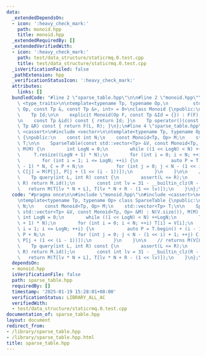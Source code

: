 ```yaml
---
data:
  _extendedDependsOn:
  - icon: ':heavy_check_mark:'
    path: monoid.hpp
    title: monoid.hpp
  _extendedRequiredBy: []
  _extendedVerifiedWith:
  - icon: ':heavy_check_mark:'
    path: test/data_structure/staticrmq.0.test.cpp
    title: test/data_structure/staticrmq.0.test.cpp
  _isVerificationFailed: false
  _pathExtension: hpp
  _verificationStatusIcon: ':heavy_check_mark:'
  attributes:
    links: []
  bundledCode: "#line 2 \"sparse_table.hpp\"\n\n#line 2 \"monoid.hpp\"\n\n#include\
    \ <type_traits>\n\ntemplate<typename Tp, typename Op,\n         std::enable_if_t<std::is_invocable_r_v<Tp,\
    \ Op, const Tp &, const Tp &>, int> = 0>\nclass Monoid {\npublic:\n    Op F;\n\
    \    Tp Id;\n\n    explicit Monoid(Op F, const Tp &Id = {}) : F(F), Id(Id) {}\n\
    \n    const Tp &id() const { return Id; }\n    Tp operator()(const Tp &L, const\
    \ Tp &R) const { return F(L, R); }\n};\n#line 4 \"sparse_table.hpp\"\n#include\
    \ <cassert>\n#include <vector>\n\ntemplate<typename Tp, typename Op> class SparseTable\
    \ {\npublic:\n    const int N;\n    const Monoid<Tp, Op> M;\n    std::vector<Tp>\
    \ T;\n\n    SparseTable(const std::vector<Tp> &V, const Monoid<Tp, Op> &M) : N(V.size()),\
    \ M(M) {\n        int LogN = 0;\n        while ((1 << LogN) < N) ++LogN;\n   \
    \     T.resize((LogN + 1) * N);\n        for (int i = 0; i < N; ++i) T[i] = V[i];\n\
    \        for (int i = 1; i <= LogN; ++i) {\n            auto P = T.begin() + (i\
    \ - 1) * N, C = P + N;\n            for (int j = 0; j < N - (1 << i) + 1; ++j)\
    \ C[j] = M(P[j], P[j + (1 << (i - 1))]);\n        }\n    }\n\n    // returns M(V[L],...,V[R-1])\n\
    \    Tp query(int L, int R) const {\n        assert(L <= R);\n        if (L ==\
    \ R) return M.id();\n        const int lv = 31 - __builtin_clz(R - L);\n     \
    \   return M(T[lv * N + L], T[lv * N + R - (1 << lv)]);\n    }\n};\n"
  code: "#pragma once\n\n#include \"monoid.hpp\"\n#include <cassert>\n#include <vector>\n\
    \ntemplate<typename Tp, typename Op> class SparseTable {\npublic:\n    const int\
    \ N;\n    const Monoid<Tp, Op> M;\n    std::vector<Tp> T;\n\n    SparseTable(const\
    \ std::vector<Tp> &V, const Monoid<Tp, Op> &M) : N(V.size()), M(M) {\n       \
    \ int LogN = 0;\n        while ((1 << LogN) < N) ++LogN;\n        T.resize((LogN\
    \ + 1) * N);\n        for (int i = 0; i < N; ++i) T[i] = V[i];\n        for (int\
    \ i = 1; i <= LogN; ++i) {\n            auto P = T.begin() + (i - 1) * N, C =\
    \ P + N;\n            for (int j = 0; j < N - (1 << i) + 1; ++j) C[j] = M(P[j],\
    \ P[j + (1 << (i - 1))]);\n        }\n    }\n\n    // returns M(V[L],...,V[R-1])\n\
    \    Tp query(int L, int R) const {\n        assert(L <= R);\n        if (L ==\
    \ R) return M.id();\n        const int lv = 31 - __builtin_clz(R - L);\n     \
    \   return M(T[lv * N + L], T[lv * N + R - (1 << lv)]);\n    }\n};\n"
  dependsOn:
  - monoid.hpp
  isVerificationFile: false
  path: sparse_table.hpp
  requiredBy: []
  timestamp: '2025-01-19 15:28:01+08:00'
  verificationStatus: LIBRARY_ALL_AC
  verifiedWith:
  - test/data_structure/staticrmq.0.test.cpp
documentation_of: sparse_table.hpp
layout: document
redirect_from:
- /library/sparse_table.hpp
- /library/sparse_table.hpp.html
title: sparse_table.hpp
---
```

